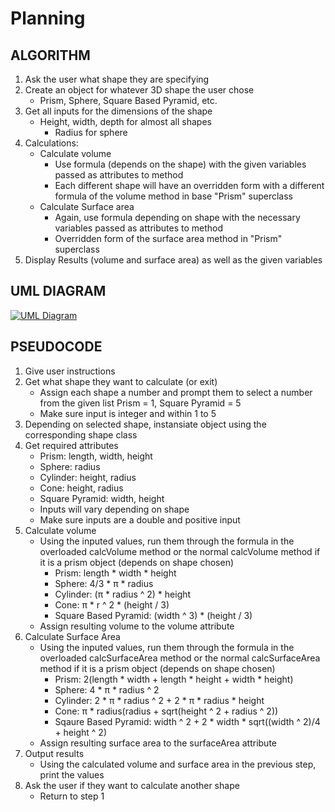 # Planning

## ALGORITHM
1. Ask the user what shape they are specifying
2. Create an object for whatever 3D shape the user chose
    - Prism, Sphere, Square Based Pyramid, etc.
3. Get all inputs for the dimensions of the shape
    - Height, width, depth for almost all shapes
      - Radius for sphere
4. Calculations:
    - Calculate volume
        - Use formula (depends on the shape) with the given variables passed as attributes to method
        - Each different shape will have an overridden form with a different formula of the volume method in base "Prism" superclass
    - Calculate Surface area
        - Again, use formula depending on shape with the necessary variables passed as attributes to method
         - Overridden form of the surface area method in "Prism" superclass
5. Display Results (volume and surface area) as well as the given variables

## UML DIAGRAM
[![UML Diagram](https://i.gyazo.com/57ce654203aaaaf6c0f2588ce91de3a5.png)](https://gyazo.com/57ce654203aaaaf6c0f2588ce91de3a5)

## PSEUDOCODE

1. Give user instructions
2. Get what shape they want to calculate (or exit)
    - Assign each shape a number and prompt them to select a number from the given list Prism = 1, Square Pyramid = 5
    - Make sure input is integer and within 1 to 5
3. Depending on selected shape, instansiate object using the corresponding shape class
4. Get required attributes
	- Prism: length, width, height
	- Sphere: radius
	- Cylinder: height, radius
	- Cone: height, radius
	- Square Pyramid: width, height
  	- Inputs will vary depending on shape
	- Make sure inputs are a double and positive input
5. Calculate volume
	- Using the inputed values, run them through the formula in the overloaded calcVolume method or the normal calcVolume method if it is a prism object (depends on shape chosen)
		- Prism: length \* width \* height
		- Sphere: 4/3 \* π \* radius
		- Cylinder: (π \* radius ^ 2) \* height
		- Cone: π * r ^ 2 \* (height / 3)
		- Square Based Pyramid: (width ^ 3) \* (height / 3)
	- Assign resulting volume to the volume attribute
6. Calculate Surface Area
	- Using the inputed values, run them through the formula in the overloaded calcSurfaceArea method or the normal calcSurfaceArea method if it is a prism object (depends on shape chosen)
		- Prism: 2(length \* width + length \* height + width \* height)
		- Sphere: 4 \* π \* radius ^ 2
		- Cylinder: 2 \* π \* radius ^ 2 + 2 \* π \* radius \* height
		- Cone: π \* radius(radius + sqrt(height ^ 2 + radius ^ 2))
		- Sqaure Based Pyramid: width ^ 2 + 2 \* width \* sqrt((width ^ 2)/4 + height ^ 2)
	- Assign resulting surface area to the surfaceArea attribute
7. Output results
	- Using the calculated volume and surface area in the previous step, print the values
8. Ask the user if they want to calculate another shape
	- Return to step 1
